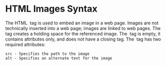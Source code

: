 # HTML Images Syntax

The HTML <img> tag is used to embed an image in a web page.
Images are not technically inserted into a web page; images are linked to web pages. The <img> tag creates a holding space for the referenced image.
The <img> tag is empty, it contains attributes only, and does not have a closing tag.
The <img> tag has two required attributes:
```
src - Specifies the path to the image
alt - Specifies an alternate text for the image
```
